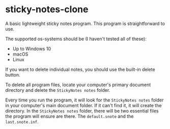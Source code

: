 # sticky-notes-clone

A basic lightweight sticky notes program. 
This program is straightforward to use. 

The supported os-systems should be (I haven't tested all of these):
* Up to Windows 10
* macOS
* Linux

If you want to delete individual notes, you should use the built-in delete button.

To delete all program files, locate your computer's primary document directory and delete the `StickyNotes notes` folder.


Every time you run the program, it will look for the `StickyNotes notes` folder in your computer's main document folder. If it can't find it, it will create the directory.
In the `StickyNotes notes` folder, there will be two essential files the program will ensure are there. The `default.snote` and the `last.snote.inf`.
